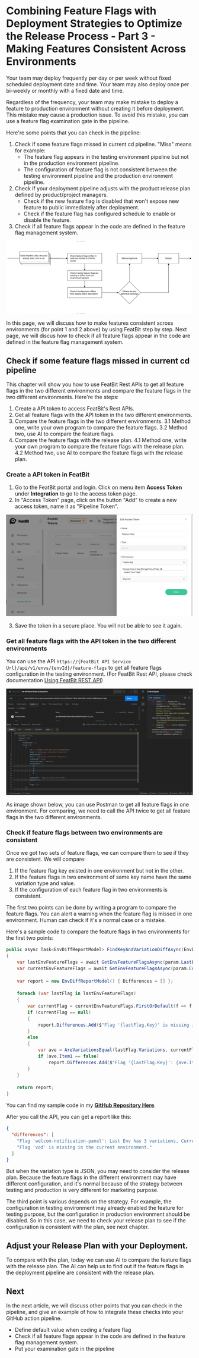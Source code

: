 # Combining Feature Flags with Deployment Strategies to Optimize the Release Process - Part 3 - Making Features Consistent Across Environments

Your team may deploy frequently per day or per week without fixed scheduled deployment date and time. Your team may also deploy once per bi-weekly or monthly with a fixed date and time. 

Regardless of the frequency, your team may make mistake to deploy a feature to production environment without creating it before deployment. This mistake may cause a production issue. To avoid this mistake, you can use a feature flag examination gate in the pipeline. 

Here're some points that you can check in the pipeline:

1. Check if some feature flags missed in current cd pipeline. "Miss" means for example:
   - The feature flag appears in the testing environment pipeline but not in the production environment pipeline.
   - The configuration of feature flag is not consistent between the testing environment pipeline and the production environment pipeline.
2. Check if your deployment pipeline adjusts with the product release plan defined by product/project managers.
   - Check if the new feature flag is disabled that won't expose new feature to public immediately after deployment. 
   - Check if the feature flag has configured schedule to enable or disable the feature.
3. Check if all feature flags appear in the code are defined in the feature flag management system.

![](../continuous-delivery-practice/assets/optimize-release-process/environment-consistency/ffcheck-in-pipeline.png)

In this page, we will discuss how to make features consistent across environments (for point 1 and 2 above) by using FeatBit step by step. Next page, we will discus how to check if all feature flags appear in the code are defined in the feature flag management system.


## Check if some feature flags missed in current cd pipeline

This chapter will show you how to use FeatBit Rest APIs to get all feature flags in the two different environments and compare the feature flags in the two different environments. Here're the steps:

1. Create a API token to access FeatBit's Rest APIs.
2. Get all feature flags with the API token in the two different environments.
3. Compare the feature flags in the two different environments. 
   3.1 Method one, write your own program to compare the feature flags.
   3.2 Method two, use AI to compare the feature flags.
4. Compare the feature flags with the release plan.
   4.1 Method one, write your own program to compare the feature flags with the release plan.
   4.2 Method two, use AI to compare the feature flags with the release plan.

### Create a API token in FeatBit

1. Go to the FeatBit portal and login. Click on menu item **Access Token** under **Integration** to go to the access token page.
2. In "Access Token" page, click on the button "Add" to create a new access token, name it as "Pipeline Token".

![](../continuous-delivery-practice/assets/optimize-release-process/environment-consistency/create-access-token.png)

3. Save the token in a secure place. You will not be able to see it again.

### Get all feature flags with the API token in the two different environments

You can use the API `https://{FeatBit API Service Url}/api/v1/envs/{envId}/feature-flags` to get all feature flags configuration in the testing environment. (For FeatBit Rest API, please check documentation [Using FeatBit REST API](https://docs.featbit.co/api-docs/using-featbit-rest-api))

![](../continuous-delivery-practice/assets/optimize-release-process/environment-consistency/postman-get-environment-all-feature-flag.png)

As image shown below, you can use Postman to get all feature flags in one environment. For comparing, we need to call the API twice to get all feature flags in the two different environments.

### Check if feature flags between two environments are consistent

Once we got two sets of feature flags, we can compare them to see if they are consistent. We will compare:

1. If the feature flag key existed in one environment but not in the other.
2. If the feature flags in two environment of same key name have the same variation type and value.
3. If the configuration of each feature flag in two environments is consistent.

The first two points can be done by writing a program to compare the feature flags. You can alert a warning when the feature flag is missed in one environment. Human can check if it's a normal case or a mistake. 

Here's a sample code to compare the feature flags in two environments for the first two points:

```csharp
public async Task<EnvDiffReportModel> FindKeyAndVariationDiffAsync(EnvDiffParam param)
{
    var lastEnvFeatureFlags = await GetEnvFeatureFlagsAsync(param.LastEnvironmentId, param.AccessToken);
    var currentEnvFeatureFlags = await GetEnvFeatureFlagsAsync(param.CurrentEnvironmentId, param.AccessToken);

    var report = new EnvDiffReportModel() { Differences = [] };

    foreach (var lastFlag in lastEnvFeatureFlags)
    {
        var currentFlag = currentEnvFeatureFlags.FirstOrDefault(f => f.Key == lastFlag.Key);
        if (currentFlag == null)
        {
            report.Differences.Add($"Flag '{lastFlag.Key}' is missing in the current environment.");
        }
        else
        {
            var ave = AreVariationsEqual(lastFlag.Variations, currentFlag.Variations);
            if (ave.Item1 == false)
                report.Differences.Add($"Flag '{lastFlag.Key}': {ave.Item2}");
        }
    }

    return report;
}
```

You can find my sample code in my [**GitHub Repository Here**]().

After you call the API, you can get a report like this:

```json
{
  "differences": [
    "Flag 'welcom-notification-panel': Last Env has 3 variations, Current Env has 2 variations",
    "Flag 'vod' is missing in the current environment."
  ]
}
```

But when the variation type is JSON, you may need to consider the release plan. Because the feature flags in the different environment may have different configuration, and it's normal because of the strategy between testing and production is very different for marketing purpose.

The third point is various depends on the strategy. For example, the configuration in testing environment may already enabled the feature for testing purpose, but the configuration in production environment should be disabled. So in this case, we need to check your release plan to see if the configuration is consistent with the plan, see next chapter.

## Adjust your Release Plan with your Deployment.

To compare with the plan, today we can use AI to compare the feature flags with the release plan. The AI can help us to find out if the feature flags in the deployment pipeline are consistent with the release plan.

## Next

In the next article, we will discuss other points that you can check in the pipeline, and give an example of how to integrate these checks into your GitHub action pipeline.

- Define default value when coding a feature flag
- Check if all feature flags appear in the code are defined in the feature flag management system.
- Put your examination gate in the pipeline





